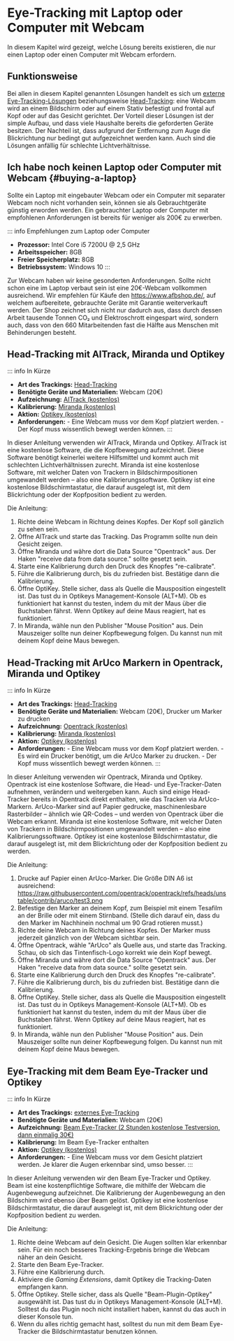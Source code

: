 # Eye-Tracking mit Laptop oder Computer mit Webcam

In diesem Kapitel wird gezeigt, welche Lösung bereits existieren, die nur einen Laptop oder einen Computer mit Webcam erfordern.

## Funktionsweise

Bei allen in diesem Kapitel genannten Lösungen handelt es sich um [externe Eye-Tracking-Lösungen](/02-grundlagenwissen/02-eye-tracking-was-ist-das#screen-based-eye-tracking) beziehungsweise [Head-Tracking](/02-grundlagenwissen/02-eye-tracking-was-ist-das#head-tracking): eine Webcam wird an einem Bildschirm oder auf einem Stativ befestigt und frontal auf Kopf oder auf das Gesicht gerichtet.
Der Vorteil dieser Lösungen ist der simple Aufbau, und dass viele Haushalte bereits die geforderten Geräte besitzen.
Der Nachteil ist, dass aufgrund der Entfernung zum Auge die Blickrichtung nur bedingt gut aufgezeichnet werden kann.
Auch sind die Lösungen anfällig für schlechte Lichtverhältnisse.

## Ich habe noch keinen Laptop oder Computer mit Webcam {#buying-a-laptop}

Sollte ein Laptop mit eingebauter Webcam oder ein Computer mit separater Webcam noch nicht vorhanden sein, können sie als Gebrauchtgeräte günstig erworden werden.
Ein gebrauchter Laptop oder Computer mit empfohlenen Anforderungen ist bereits für weniger als 200€ zu erwerben.

::: info Empfehlungen zum Laptop oder Computer

- **Prozessor:** Intel Core i5 7200U @ 2,5 GHz
- **Arbeitsspeicher:** 8GB
- **Freier Speicherplatz:** 8GB
- **Betriebssystem:** Windows 10
  :::

Zur Webcam haben wir keine gesonderten Anforderungen. Sollte nicht schon eine im Laptop verbaut sein ist eine 20€-Webcam vollkommen ausreichend.
Wir empfehlen für Käufe den https://www.afbshop.de/, auf welchem aufbereitete, gebrauchte Geräte mit Garantie weiterverkauft werden.
Der Shop zeichnet sich nicht nur dadurch aus, dass durch dessen Arbeit tausende Tonnen CO₂ und Elektroschrott eingespart wird, sondern auch, dass von den 660 Mitarbeitenden fast die Hälfte aus Menschen mit Behinderungen besteht.

## Head-Tracking mit AITrack, Miranda und Optikey

::: info In Kürze

- **Art des Trackings:** [Head-Tracking](/02-grundlagenwissen/02-eye-tracking-was-ist-das#head-tracking)
- **Benötigte Geräte und Materialien:** Webcam (20€)
- **Aufzeichnung:** [AITrack (kostenlos)](/04-software-und-hardware-im-detail/aitrack)
- **Kalibrierung:** [Miranda (kostenlos)](/04-software-und-hardware-im-detail/miranda)
- **Aktion:** [Optikey (kostenlos)](/04-software-und-hardware-im-detail/optikey)
- **Anforderungen:** - Eine Webcam muss vor dem Kopf platziert werden. - Der Kopf muss wissentlich bewegt werden können.
  :::

In dieser Anleitung verwenden wir AITrack, Miranda und Optikey.
AITrack ist eine kostenlose Software, die die Kopfbewegung aufzeichnet.
Diese Software benötigt keinerlei weitere Hilfsmittel und kommt auch mit schlechten Lichtverhältnissen zurecht.
Miranda ist eine kostenlose Software, mit welcher Daten von Trackern in Bildschirmpositionen umgewandelt werden – also eine Kalibrierungssoftware.
Optikey ist eine kostenlose Bildschirmtastatur, die darauf ausgelegt ist, mit dem Blickrichtung oder der Kopfposition bedient zu werden.

Die Anleitung:

1. Richte deine Webcam in Richtung deines Kopfes.
   Der Kopf soll gänzlich zu sehen sein.
2. Öffne AITrack und starte das Tracking. Das Programm sollte nun dein Gesicht zeigen.
3. Öffne Miranda und währe dort die Data Source "Opentrack" aus. Der Haken "receive data from data source." sollte gesetzt sein.
4. Starte eine Kalibrierung durch den Druck des Knopfes "re-calibrate".
5. Führe die Kalibrierung durch, bis du zufrieden bist. Bestätige dann die Kalibrierung.
6. Öffne OptiKey. Stelle sicher, dass als Quelle die Mausposition eingestellt ist. Das tust du in Optikeys Management-Konsole (ALT+M). Ob es funktioniert hat kannst du testen, indem du mit der Maus über die Buchstaben fährst. Wenn Optikey auf deine Maus reagiert, hat es funktioniert.
7. In Miranda, wähle nun den Publisher "Mouse Position" aus. Dein Mauszeiger sollte nun deiner Kopfbewegung folgen. Du kannst nun mit deinem Kopf deine Maus bewegen.

## Head-Tracking mit ArUco Markern in Opentrack, Miranda und Optikey

::: info In Kürze

- **Art des Trackings:** [Head-Tracking](/02-grundlagenwissen/02-eye-tracking-was-ist-das#head-tracking)
- **Benötigte Geräte und Materialien:** Webcam (20€), Drucker um Marker zu drucken
- **Aufzeichnung:** [Opentrack (kostenlos)](/04-software-und-hardware-im-detail/opentrack)
- **Kalibrierung:** [Miranda (kostenlos)](/04-software-und-hardware-im-detail/miranda)
- **Aktion:** [Optikey (kostenlos)](/04-software-und-hardware-im-detail/optikey)
- **Anforderungen:** - Eine Webcam muss vor dem Kopf platziert werden. - Es wird ein Drucker benötigt, um die ArUco Marker zu drucken. - Der Kopf muss wissentlich bewegt werden können.
  :::

In dieser Anleitung verwenden wir Opentrack, Miranda und Optikey.
Opentrack ist eine kostenlose Software, die Head- und Eye-Tracker-Daten aufnehmen, verändern und weitergeben kann.
Auch sind einige Head-Tracker bereits in Opentrack direkt enthalten, wie das Tracken via ArUco-Markern.
ArUco-Marker sind auf Papier gedrucke, maschinenlesbare Rasterbilder – ähnlich wie QR-Codes – und werden von Opentrack über die Webcam erkannt.
Miranda ist eine kostenlose Software, mit welcher Daten von Trackern in Bildschirmpositionen umgewandelt werden – also eine Kalibrierungssoftware.
Optikey ist eine kostenlose Bildschirmtastatur, die darauf ausgelegt ist, mit dem Blickrichtung oder der Kopfposition bedient zu werden.

Die Anleitung:

1. Drucke auf Papier einen ArUco-Marker. Die Größe DIN A6 ist ausreichend: https://raw.githubusercontent.com/opentrack/opentrack/refs/heads/unstable/contrib/aruco/test3.png
2. Befestige den Marker an deinem Kopf, zum Beispiel mit einem Tesafilm an der Brille oder mit einem Stirnband. (Stelle dich darauf ein, dass du den Marker im Nachhinein nochmal um 90 Grad rotieren musst.)
3. Richte deine Webcam in Richtung deines Kopfes.
   Der Marker muss jederzeit gänzlich von der Webcam sichtbar sein.
4. Öffne Opentrack, wähle "ArUco" als Quelle aus, und starte das Tracking. Schau, ob sich das Tintenfisch-Logo korrekt wie dein Kopf bewegt.
5. Öffne Miranda und währe dort die Data Source "Opentrack" aus. Der Haken "receive data from data source." sollte gesetzt sein.
6. Starte eine Kalibrierung durch den Druck des Knopfes "re-calibrate".
7. Führe die Kalibrierung durch, bis du zufrieden bist. Bestätige dann die Kalibrierung.
8. Öffne OptiKey. Stelle sicher, dass als Quelle die Mausposition eingestellt ist. Das tust du in Optikeys Management-Konsole (ALT+M). Ob es funktioniert hat kannst du testen, indem du mit der Maus über die Buchstaben fährst. Wenn Optikey auf deine Maus reagiert, hat es funktioniert.
9. In Miranda, wähle nun den Publisher "Mouse Position" aus. Dein Mauszeiger sollte nun deiner Kopfbewegung folgen. Du kannst nun mit deinem Kopf deine Maus bewegen.

## Eye-Tracking mit dem Beam Eye-Tracker und Optikey

::: info In Kürze

- **Art des Trackings:** [externes Eye-Tracking](/02-grundlagenwissen/02-eye-tracking-was-ist-das#screen-based-eye-tracking)
- **Benötigte Geräte und Materialien:** Webcam (20€)
- **Aufzeichnung:** [Beam Eye-Tracker (2 Stunden kostenlose Testversion, dann einmalig 30€)](/04-software-und-hardware-im-detail/beam)
- **Kalibrierung:** Im Beam Eye-Tracker enthalten
- **Aktion:** [Optikey (kostenlos)](/04-software-und-hardware-im-detail/optikey)
- **Anforderungen:** - Eine Webcam muss vor dem Gesicht platziert werden.
  Je klarer die Augen erkennbar sind, umso besser.
  :::

In dieser Anleitung verwenden wir den Beam Eye-Tracker und Optikey.
Beam ist eine kostenpflichtige Software, die mithilfe der Webcam die Augenbewegung aufzeichnet.
Die Kalibrierung der Augenbewegung an den Bildschirm wird ebenso über Beam gelöst.
Optikey ist eine kostenlose Bildschirmtastatur, die darauf ausgelegt ist, mit dem Blickrichtung oder der Kopfposition bedient zu werden.

Die Anleitung:

1. Richte deine Webcam auf dein Gesicht.
   Die Augen sollten klar erkennbar sein.
   Für ein noch besseres Tracking-Ergebnis bringe die Webcam näher an dein Gesicht.
2. Starte den Beam Eye-Tracker.
3. Führe eine Kalibrierung durch.
4. Aktiviere die _Gaming Extensions_, damit Optikey die Tracking-Daten empfangen kann.
5. Öffne Optikey. Stelle sicher, dass als Quelle "Beam-Plugin-Optikey" ausgewählt ist. Das tust du in Optikeys Management-Konsole (ALT+M). Solltest du das Plugin noch nicht installiert haben, kannst du das auch in dieser Konsole tun.
6. Wenn du alles richtig gemacht hast, solltest du nun mit dem Beam Eye-Tracker die Bildschirmtastatur benutzen können.
